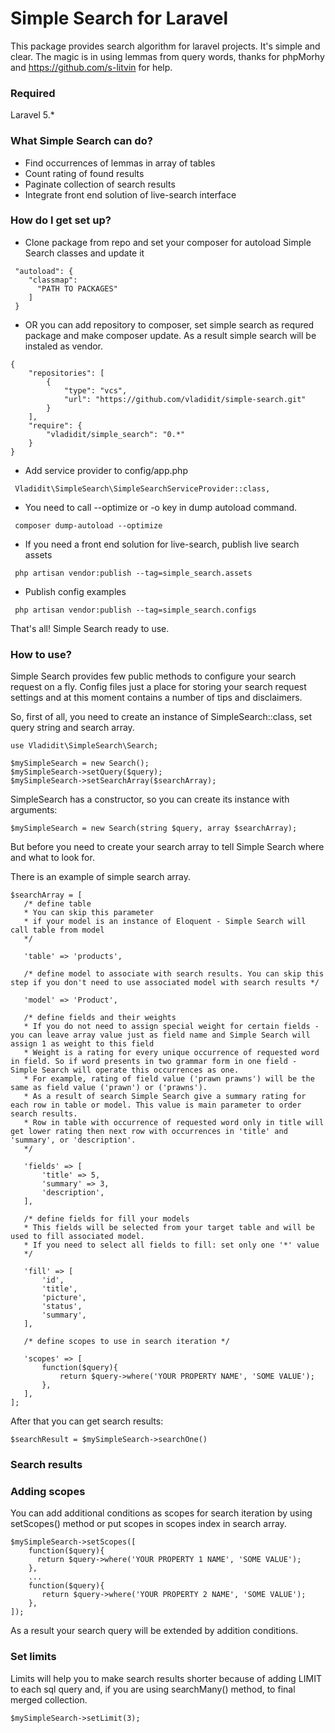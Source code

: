 # Simple Search for Laravel #
This package provides search algorithm for laravel projects. It's simple and clear. The magic is in using lemmas from query words, thanks for phpMorhy and https://github.com/s-litvin for help.

### Required ###
Laravel 5.*

### What Simple Search can do? ###

* Find occurrences of lemmas in array of tables
* Count rating of found results
* Paginate collection of search results
* Integrate front end solution of live-search interface

### How do I get set up? ###

* Clone package from repo and set your composer for autoload Simple Search classes and update it

```
 "autoload": {
    "classmap":
      "PATH TO PACKAGES"
    ]
 }
```
* OR you can add repository to composer, set simple search as requred package and make composer update. As a result simple search will be instaled as vendor.
```
{
    "repositories": [
        {
            "type": "vcs",
            "url": "https://github.com/vladidit/simple-search.git"
        }
    ],
    "require": {
        "vladidit/simple_search": "0.*"
    }
}
```
* Add service provider to config/app.php

```
 Vladidit\SimpleSearch\SimpleSearchServiceProvider::class,
```
* You need to call --optimize or -o key in dump autoload command.
```
 composer dump-autoload --optimize
```
* If you need a front end solution for live-search, publish live search assets
```
 php artisan vendor:publish --tag=simple_search.assets
```
* Publish config examples
```
 php artisan vendor:publish --tag=simple_search.configs
```

That's all! Simple Search ready to use.

### How to use? ###

Simple Search provides few public methods to configure your search request on a fly.
Config files just a place for storing your search request settings and at this moment contains a number of tips and disclaimers.

So, first of all, you need to create an instance of SimpleSearch::class, set query string and search array.

```
use Vladidit\SimpleSearch\Search;

$mySimpleSearch = new Search();
$mySimpleSearch->setQuery($query);
$mySimpleSearch->setSearchArray($searchArray);
```

SimpleSearch has a constructor, so you can create its instance with arguments: 

```
$mySimpleSearch = new Search(string $query, array $searchArray);
```

But before you need to create your search array to tell Simple Search where and what to look for.

There is an example of simple search array.

```
$searchArray = [
   /* define table
   * You can skip this parameter
   * if your model is an instance of Eloquent - Simple Search will call table from model
   */

   'table' => 'products',

   /* define model to associate with search results. You can skip this step if you don't need to use associated model with search results */

   'model' => 'Product',

   /* define fields and their weights
   * If you do not need to assign special weight for certain fields - you can leave array value just as field name and Simple Search will assign 1 as weight to this field
   * Weight is a rating for every unique occurrence of requested word in field. So if word presents in two grammar form in one field - Simple Search will operate this occurrences as one.
   * For example, rating of field value ('prawn prawns') will be the same as field value ('prawn') or ('prawns').
   * As a result of search Simple Search give a summary rating for each row in table or model. This value is main parameter to order search results.
   * Row in table with occurrence of requested word only in title will get lower rating then next row with occurrences in 'title' and 'summary', or 'description'.
   */

   'fields' => [
       'title' => 5,
       'summary' => 3,
       'description',
   ],

   /* define fields for fill your models
   * This fields will be selected from your target table and will be used to fill associated model.
   * If you need to select all fields to fill: set only one '*' value
   */

   'fill' => [
       'id',
       'title',
       'picture',
       'status',
       'summary',
   ],

   /* define scopes to use in search iteration */

   'scopes' => [
       function($query){
           return $query->where('YOUR PROPERTY NAME', 'SOME VALUE');
       },
   ],
];   
```

After that you can get search results: 

```
$searchResult = $mySimpleSearch->searchOne()
```

### Search results ###


### Adding scopes ###

You can add additional conditions as scopes for search iteration by using setScopes() method or put scopes in scopes index in search array.
```
$mySimpleSearch->setScopes([
    function($query){
      return $query->where('YOUR PROPERTY 1 NAME', 'SOME VALUE');
    },
    ...
    function($query){
       return $query->where('YOUR PROPERTY 2 NAME', 'SOME VALUE');
    },
]);
```
As a result your search query will be extended by addition conditions.

### Set limits ###

Limits will help you to make search results shorter because of adding LIMIT to each sql query and, if you are using searchMany() method, to final merged collection.
```
$mySimpleSearch->setLimit(3);
```
